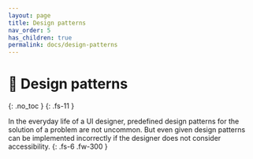```yaml
---
layout: page
title: Design patterns
nav_order: 5
has_children: true
permalink: docs/design-patterns
---
```


# 🧩 Design patterns
{: .no_toc }
{: .fs-11 }

In the everyday life of a UI designer, predefined design patterns for the solution of a problem are not uncommon. But even given design patterns can be implemented incorrectly if the designer does not consider accessibility.
{: .fs-6 .fw-300 }
